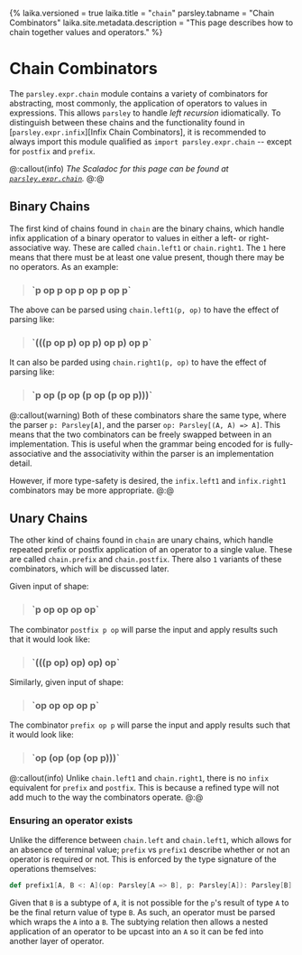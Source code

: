 {%
laika.versioned = true
laika.title = "`chain`"
parsley.tabname = "Chain Combinators"
laika.site.metadata.description = "This page describes how to chain together values and operators."
%}

# Chain Combinators
The `parsley.expr.chain` module contains a variety of combinators for abstracting, most commonly, the application of
operators to values in expressions. This allows `parsley` to
handle *left recursion* idiomatically. To distinguish between
these chains and the functionality found in [`parsley.expr.infix`][Infix Chain Combinators], it is recommended to always import this module qualified as `import parsley.expr.chain` -- except for `postfix` and `prefix`.

@:callout(info)
*The Scaladoc for this page can be found at [`parsley.expr.chain`](@:api(parsley.expr.chain$)).*
@:@

## Binary Chains
The first kind of chains found in `chain` are the binary chains,
which handle infix application of a binary operator to values
in either a left- or right-associative way. These are called `chain.left1` or `chain.right1`. The `1` here means that there
must be at least one value present, though there may be no
operators. As an example:

> <h3>`p op p op p op p op p`</h3>

The above can be parsed using `chain.left1(p, op)` to have the
effect of parsing like:

> <h3>`(((p op p) op p) op p) op p`</h3>

It can also be parded using `chain.right1(p, op)` to have the
effect of parsing like:

> <h3>`p op (p op (p op (p op p)))`</h3>

@:callout(warning)
Both of these combinators share the same type, where the parser
`p: Parsley[A]`, and the parser `op: Parsley[(A, A) => A]`. This
means that the two combinators can be freely swapped between
in an implementation. This is useful when the grammar being
encoded for is fully-associative and the associativity within
the parser is an implementation detail.

However, if more type-safety is desired, the `infix.left1` and
`infix.right1` combinators may be more appropriate.
@:@

## Unary Chains
The other kind of chains found in `chain` are unary chains, which
handle repeated prefix or postfix application of an operator to
a single value. These are called `chain.prefix` and
`chain.postfix`. There also `1` variants of these combinators, which will be discussed later.

Given input of shape:

> <h3>`p op op op op`</h3>

The combinator `postfix p op` will parse the input and apply
results such that it would look like:

> <h3>`(((p op) op) op) op`</h3>

Similarly, given input of shape:

> <h3>`op op op op p`</h3>

The combinator `prefix op p` will parse the input and apply
results such that it would look like:

> <h3>`op (op (op (op p)))`</h3>

@:callout(info)
Unlike `chain.left1` and `chain.right1`, there is no `infix`
equivalent for `prefix` and `postfix`. This is because a
refined type will not add much to the way the combinators
operate.
@:@

### Ensuring an operator exists
Unlike the difference between `chain.left` and `chain.left1`,
which allows for an absence of terminal value; `prefix` vs `prefix1` describe whether or not an operator is required
or not. This is enforced by the type signature of the operations
themselves:

```scala
def prefix1[A, B <: A](op: Parsley[A => B], p: Parsley[A]): Parsley[B]
```

Given that `B` is a subtype of `A`, it is not possible for the
`p`'s result of type `A` to be the final return value of type `B`. As such, an operator must be parsed which wraps the `A`
into a `B`. The subtying relation then allows a nested application of an operator to be upcast into an `A` so it can
be fed into another layer of operator.
